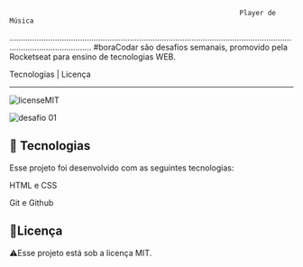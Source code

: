                                                              Player de Música
................................................................................................................................................................
                              #boraCodar são desafios semanais, promovido pela Rocketseat para ensino de tecnologias WEB.

Tecnologias   |   Licença
_____
![licenseMIT](https://user-images.githubusercontent.com/124744877/232573480-7bad5699-8b5d-4cae-a86d-500fe759eb0d.svg)

![desafio 01](https://user-images.githubusercontent.com/124744877/231291921-6ea5e2b6-9f1d-4c22-88ac-d486c54de10a.jpg)

🚀 Tecnologias
----------------------------------------------------------------------------------------------------------------------------------------------------------------
Esse projeto foi desenvolvido com as seguintes tecnologias:

HTML e CSS

Git e Github

📝Licença
----------------------------------------------------------------------------------------------------------------------------------------------------------------
⚠️Esse projeto está sob a licença MIT.
